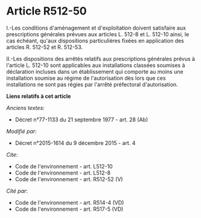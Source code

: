 # Article R512-50

I.-Les conditions d'aménagement et d'exploitation doivent satisfaire aux prescriptions générales prévues aux articles L.
512-8 et L. 512-10 ainsi, le cas échéant, qu'aux dispositions particulières fixées en application des articles R. 512-52 et
R. 512-53. 

II.-Les dispositions des arrêtés relatifs aux prescriptions générales prévus à l'article L. 512-10 sont applicables aux
installations classées soumises à déclaration incluses dans un établissement qui comporte au moins une installation soumise
au régime de l'autorisation dès lors que ces installations ne sont pas régies par l'arrêté préfectoral d'autorisation.

**Liens relatifs à cet article**

_Anciens textes_:

  - Décret n°77-1133 du 21 septembre 1977 - art. 28 (Ab)

_Modifié par_:

  - Décret n°2015-1614 du 9 décembre 2015 - art. 4

_Cite_:

  - Code de l'environnement - art. L512-10
  - Code de l'environnement - art. L512-8
  - Code de l'environnement - art. R512-52 (V)

_Cité par_:

  - Code de l'environnement - art. R514-4 (VD)
  - Code de l'environnement - art. R517-5 (VD)
